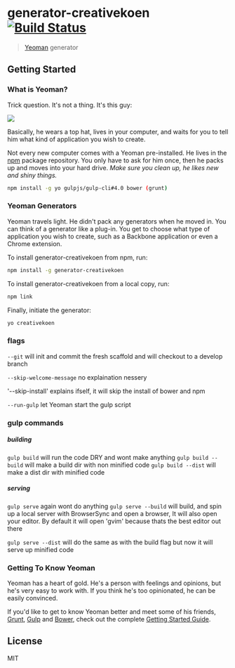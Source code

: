 # generator-creativekoen [![Build Status](https://secure.travis-ci.org/CreativeKoen/generator-creativekoen.png?branch=master)](https://travis-ci.org/CreativeKoen/generator-creativekoen)

> [Yeoman](http://yeoman.io) generator


## Getting Started

### What is Yeoman?

Trick question. It's not a thing. It's this guy:

![](http://i.imgur.com/JHaAlBJ.png)

Basically, he wears a top hat, lives in your computer, and waits for you to tell him what kind of application you wish to create.

Not every new computer comes with a Yeoman pre-installed. He lives in the [npm](https://npmjs.org) package repository. You only have to ask for him once, then he packs up and moves into your hard drive. *Make sure you clean up, he likes new and shiny things.*

```bash
npm install -g yo gulpjs/gulp-cli#4.0 bower (grunt)
```

### Yeoman Generators

Yeoman travels light. He didn't pack any generators when he moved in. You can think of a generator like a plug-in. You get to choose what type of application you wish to create, such as a Backbone application or even a Chrome extension.

To install generator-creativekoen from npm, run:

```bash
npm install -g generator-creativekoen
```
To install generator-creativekoen from a local copy, run:

```bash
npm link
```

Finally, initiate the generator:

```bash
yo creativekoen
```

### flags

`--git` will init and commit the fresh scaffold and will checkout to a develop branch

`--skip-welcome-message` no explaination nessery

'--skip-install' explains ifself, it will skip the install of bower and npm

`--run-gulp` let Yeoman start the gulp script

### gulp commands

##### building
`gulp build` will run the code DRY and wont make anything
`gulp build --build` will make a build dir with non minified code
`gulp build --dist` will make a dist dir with minified code

##### serving
`gulp serve` again wont do anything
`gulp serve --build` will build, and spin up a local server with BrowserSync and open a browser, It will also open your editor.
By default it will open 'gvim' because thats the best editor out there

`gulp serve --dist` will do the same as with the build flag but now it will serve up minified code

### Getting To Know Yeoman

Yeoman has a heart of gold. He's a person with feelings and opinions, but he's very easy to work with. If you think he's too opinionated, he can be easily convinced.

If you'd like to get to know Yeoman better and meet some of his friends, [Grunt](http://gruntjs.com), [Gulp](http://gulpjs.com) and [Bower](http://bower.io), check out the complete [Getting Started Guide](https://github.com/yeoman/yeoman/wiki/Getting-Started).


## License

MIT

